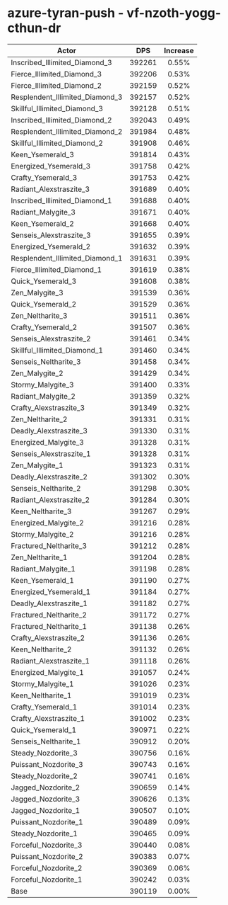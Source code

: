 # azure-tyran-push - vf-nzoth-yogg-cthun-dr
| Actor | DPS | Increase |
|---|:---:|:---:|
|Inscribed_Illimited_Diamond_3|392261|0.55%|
|Fierce_Illimited_Diamond_3|392206|0.53%|
|Fierce_Illimited_Diamond_2|392159|0.52%|
|Resplendent_Illimited_Diamond_3|392157|0.52%|
|Skillful_Illimited_Diamond_3|392128|0.51%|
|Inscribed_Illimited_Diamond_2|392043|0.49%|
|Resplendent_Illimited_Diamond_2|391984|0.48%|
|Skillful_Illimited_Diamond_2|391908|0.46%|
|Keen_Ysemerald_3|391814|0.43%|
|Energized_Ysemerald_3|391758|0.42%|
|Crafty_Ysemerald_3|391753|0.42%|
|Radiant_Alexstraszite_3|391689|0.40%|
|Inscribed_Illimited_Diamond_1|391688|0.40%|
|Radiant_Malygite_3|391671|0.40%|
|Keen_Ysemerald_2|391668|0.40%|
|Senseis_Alexstraszite_3|391655|0.39%|
|Energized_Ysemerald_2|391632|0.39%|
|Resplendent_Illimited_Diamond_1|391631|0.39%|
|Fierce_Illimited_Diamond_1|391619|0.38%|
|Quick_Ysemerald_3|391608|0.38%|
|Zen_Malygite_3|391539|0.36%|
|Quick_Ysemerald_2|391529|0.36%|
|Zen_Neltharite_3|391511|0.36%|
|Crafty_Ysemerald_2|391507|0.36%|
|Senseis_Alexstraszite_2|391461|0.34%|
|Skillful_Illimited_Diamond_1|391460|0.34%|
|Senseis_Neltharite_3|391458|0.34%|
|Zen_Malygite_2|391429|0.34%|
|Stormy_Malygite_3|391400|0.33%|
|Radiant_Malygite_2|391359|0.32%|
|Crafty_Alexstraszite_3|391349|0.32%|
|Zen_Neltharite_2|391331|0.31%|
|Deadly_Alexstraszite_3|391330|0.31%|
|Energized_Malygite_3|391328|0.31%|
|Senseis_Alexstraszite_1|391328|0.31%|
|Zen_Malygite_1|391323|0.31%|
|Deadly_Alexstraszite_2|391302|0.30%|
|Senseis_Neltharite_2|391298|0.30%|
|Radiant_Alexstraszite_2|391284|0.30%|
|Keen_Neltharite_3|391267|0.29%|
|Energized_Malygite_2|391216|0.28%|
|Stormy_Malygite_2|391216|0.28%|
|Fractured_Neltharite_3|391212|0.28%|
|Zen_Neltharite_1|391204|0.28%|
|Radiant_Malygite_1|391198|0.28%|
|Keen_Ysemerald_1|391190|0.27%|
|Energized_Ysemerald_1|391184|0.27%|
|Deadly_Alexstraszite_1|391182|0.27%|
|Fractured_Neltharite_2|391172|0.27%|
|Fractured_Neltharite_1|391138|0.26%|
|Crafty_Alexstraszite_2|391136|0.26%|
|Keen_Neltharite_2|391132|0.26%|
|Radiant_Alexstraszite_1|391118|0.26%|
|Energized_Malygite_1|391057|0.24%|
|Stormy_Malygite_1|391026|0.23%|
|Keen_Neltharite_1|391019|0.23%|
|Crafty_Ysemerald_1|391014|0.23%|
|Crafty_Alexstraszite_1|391002|0.23%|
|Quick_Ysemerald_1|390971|0.22%|
|Senseis_Neltharite_1|390912|0.20%|
|Steady_Nozdorite_3|390756|0.16%|
|Puissant_Nozdorite_3|390743|0.16%|
|Steady_Nozdorite_2|390741|0.16%|
|Jagged_Nozdorite_2|390659|0.14%|
|Jagged_Nozdorite_3|390626|0.13%|
|Jagged_Nozdorite_1|390507|0.10%|
|Puissant_Nozdorite_1|390489|0.09%|
|Steady_Nozdorite_1|390465|0.09%|
|Forceful_Nozdorite_3|390440|0.08%|
|Puissant_Nozdorite_2|390383|0.07%|
|Forceful_Nozdorite_2|390369|0.06%|
|Forceful_Nozdorite_1|390242|0.03%|
|Base|390119|0.00%|
